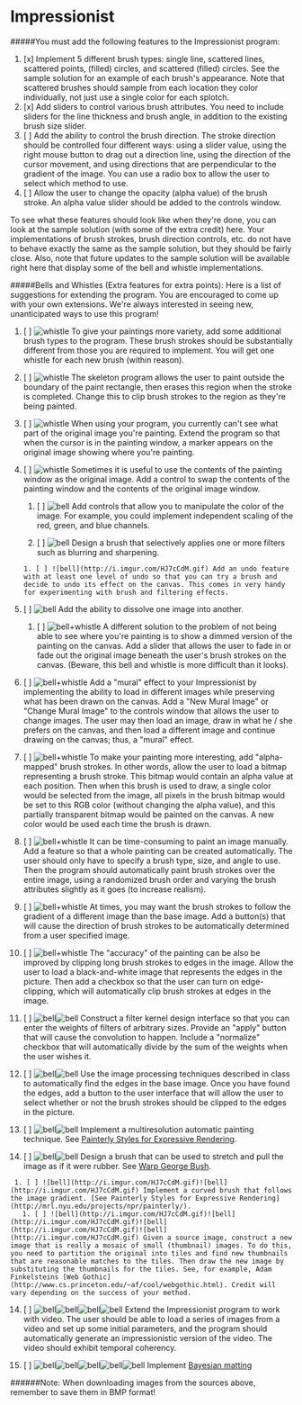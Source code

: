 # Impressionist
#####You must add the following features to the Impressionist program:

1. [x] Implement 5 different brush types: single line, scattered lines, scattered points, (filled) circles, and scattered (filled) circles. See the sample solution for an example of each brush's appearance. Note that scattered brushes should sample from each location they color individually, not just use a single color for each splotch. 
2. [x] Add sliders to control various brush attributes. You need to include sliders for the line thickness and brush angle, in addition to the existing brush size slider. 
3. [ ] Add the ability to control the brush direction. The stroke direction should be controlled four different ways: using a slider value, using the right mouse button to drag out a direction line, using the direction of the cursor movement, and using directions that are perpendicular to the gradient of the image. You can use a radio box to allow the user to select which method to use. 
4. [ ] Allow the user to change the opacity (alpha value) of the brush stroke. An alpha value slider should be added to the controls window.

To see what these features should look like when they're done, you can look at the sample solution (with some of the extra credit) here. Your implementations of brush strokes, brush direction controls, etc. do not have to behave exactly the same as the sample solution, but they should be fairly close. Also, note that future updates to the sample solution will be available right here that display some of the bell and whistle implementations. 


#####Bells and Whistles (Extra features for extra points):
Here is a list of suggestions for extending the program. You are encouraged to come up with your own extensions. We're always interested in seeing new, unanticipated ways to use this program! 
  
1. [ ] ![whistle](http://i.imgur.com/VYSixYv.gif) To give your paintings more variety, add some additional brush types to the program. These brush strokes should be substantially different from those you are required to implement. You will get one whistle for each new brush (within reason). 

2. [ ] ![whistle](http://i.imgur.com/VYSixYv.gif) The skeleton program allows the user to paint outside the boundary of the paint rectangle, then erases this region when the stroke is completed. Change this to clip brush strokes to the region as they're being painted. 

3. [ ] ![whistle](http://i.imgur.com/VYSixYv.gif) When using your program, you currently can't see what part of the original image you're painting. Extend the program so that when the cursor is in the painting window, a marker appears on the original image showing where you're painting. 

4. [ ] ![whistle](http://i.imgur.com/VYSixYv.gif) Sometimes it is useful to use the contents of the painting window as the original image. Add a control to swap the contents of the painting window and the contents of the original image window. 

   1. [ ] ![bell](http://i.imgur.com/HJ7cCdM.gif) Add controls that allow you to manipulate the color of the image. For example, you could implement independent scaling of the red, green, and blue channels. 

     1. [ ] ![bell](http://i.imgur.com/HJ7cCdM.gif) Design a brush that selectively applies one or more filters such as blurring and sharpening. 

       1. [ ] ![bell](http://i.imgur.com/HJ7cCdM.gif) Add an undo feature with at least one level of undo so that you can try a brush and decide to undo its effect on the canvas. This comes in very handy for experimenting with brush and filtering effects. 

5. [ ] ![bell](http://i.imgur.com/HJ7cCdM.gif) Add the ability to dissolve one image into another. 

   1. [ ] ![bell+whistle](http://i.imgur.com/BxHJUfG.gif) A different solution to the problem of not being able to see where you're painting is to show a dimmed version of the painting on the canvas. Add a slider that allows the user to fade in or fade out the original image beneath the user's brush strokes on the canvas. (Beware, this bell and whistle is more difficult than it looks). 

6. [ ] ![bell+whistle](http://i.imgur.com/BxHJUfG.gif) Add a "mural" effect to your Impressionist by implementing the ability to load in different images while preserving what has been drawn on the canvas. Add a "New Mural Image" or "Change Mural Image" to the controls window that allows the user to change images. The user may then load an image, draw in what he / she prefers on the canvas, and then load a different image and continue drawing on the canvas; thus, a "mural" effect. 

7. [ ] ![bell+whistle](http://i.imgur.com/BxHJUfG.gif) To make your painting more interesting, add "alpha-mapped" brush strokes. In other words, allow the user to load a bitmap representing a brush stroke. This bitmap would contain an alpha value at each position. Then when this brush is used to draw, a single color would be selected from the image, all pixels in the brush bitmap would be set to this RGB color (without changing the alpha value), and this partially transparent bitmap would be painted on the canvas. A new color would be used each time the brush is drawn. 

8. [ ] ![bell+whistle](http://i.imgur.com/BxHJUfG.gif) It can be time-consuming to paint an image manually. Add a feature so that a whole painting can be created automatically. The user should only have to specify a brush type, size, and angle to use. Then the program should automatically paint brush strokes over the entire image, using a randomized brush order and varying the brush attributes slightly as it goes (to increase realism). 

9. [ ] ![bell+whistle](http://i.imgur.com/BxHJUfG.gif) At times, you may want the brush strokes to follow the gradient of a different image than the base image. Add a button(s) that will cause the direction of brush strokes to be automatically determined from a user specified image. 

10. [ ] ![bell+whistle](http://i.imgur.com/BxHJUfG.gif) The "accuracy" of the painting can be also be improved by clipping long brush strokes to edges in the image. Allow the user to load a black-and-white image that represents the edges in the picture. Then add a checkbox so that the user can turn on edge-clipping, which will automatically clip brush strokes at edges in the image. 

11. [ ] ![bell](http://i.imgur.com/HJ7cCdM.gif)![bell](http://i.imgur.com/HJ7cCdM.gif) Construct a filter kernel design interface so that you can enter the weights of filters of arbitrary sizes. Provide an "apply" button that will cause the convolution to happen. Include a "normalize" checkbox that will automatically divide by the sum of the weights when the user wishes it. 

12. [ ] ![bell](http://i.imgur.com/HJ7cCdM.gif)![bell](http://i.imgur.com/HJ7cCdM.gif) Use the image processing techniques described in class to automatically find the edges in the base image. Once you have found the edges, add a button to the user interface that will allow the user to select whether or not the brush strokes should be clipped to the edges in the picture. 

13. [ ] ![bell](http://i.imgur.com/HJ7cCdM.gif)![bell](http://i.imgur.com/HJ7cCdM.gif) Implement a multiresolution automatic painting technique. See [Painterly Styles for Expressive Rendering](http://mrl.nyu.edu/projects/npr/painterly/). 

   1. [ ] ![bell](http://i.imgur.com/HJ7cCdM.gif)![bell](http://i.imgur.com/HJ7cCdM.gif) Design a brush that can be used to stretch and pull the image as if it were rubber. See [Warp George Bush](http://mostfungames.com/warp-george-bush.htm). 

     1. [ ] ![bell](http://i.imgur.com/HJ7cCdM.gif)![bell](http://i.imgur.com/HJ7cCdM.gif) Implement a curved brush that follows the image gradient. [See Painterly Styles for Expressive Rendering](http://mrl.nyu.edu/projects/npr/painterly/). 
       1. [ ] ![bell](http://i.imgur.com/HJ7cCdM.gif)![bell](http://i.imgur.com/HJ7cCdM.gif)![bell](http://i.imgur.com/HJ7cCdM.gif)![bell](http://i.imgur.com/HJ7cCdM.gif) Given a source image, construct a new image that is really a mosaic of small (thumbnail) images. To do this, you need to partition the original into tiles and find new thumbnails that are reasonable matches to the tiles. Then draw the new image by substituting the thumbnails for the tiles. See, for example, Adam Finkelsteins [Web Gothic](http://www.cs.princeton.edu/~af/cool/webgothic.html). Credit will vary depending on the success of your method. 

14. [ ] ![bell](http://i.imgur.com/HJ7cCdM.gif)![bell](http://i.imgur.com/HJ7cCdM.gif)![bell](http://i.imgur.com/HJ7cCdM.gif)![bell](http://i.imgur.com/HJ7cCdM.gif) Extend the Impressionist program to work with video. The user should be able to load a series of images from a video and set up some initial parameters, and the program should automatically generate an impressionistic version of the video. The video should exhibit temporal coherency. 
 
15. [ ] ![bell](http://i.imgur.com/HJ7cCdM.gif)![bell](http://i.imgur.com/HJ7cCdM.gif)![bell](http://i.imgur.com/HJ7cCdM.gif)![bell](http://i.imgur.com/HJ7cCdM.gif)![bell](http://i.imgur.com/HJ7cCdM.gif) Implement [Bayesian matting](http://grail.cs.washington.edu/projects/digital-matting/image-matting/)

######Note: When downloading images from the sources above, remember to save them in BMP format!
